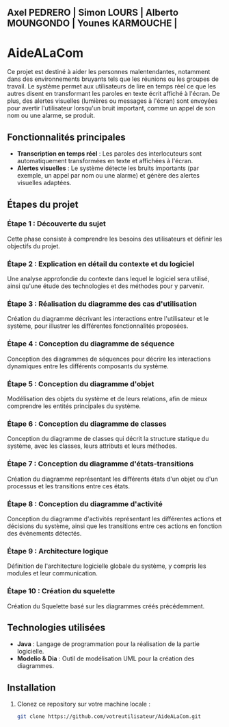 Axel PEDRERO  |  Simon LOURS  |  Alberto MOUNGONDO  |  Younes KARMOUCHE |
-------------------------------------------------------------------------


# AideALaCom

Ce projet est destiné à aider les personnes malentendantes, notamment dans des environnements bruyants tels que les réunions ou les groupes de travail. Le système permet aux utilisateurs de lire en temps réel ce que les autres disent en transformant les paroles en texte écrit affiché à l'écran. De plus, des alertes visuelles (lumières ou messages à l'écran) sont envoyées pour avertir l'utilisateur lorsqu'un bruit important, comme un appel de son nom ou une alarme, se produit.

## Fonctionnalités principales

- **Transcription en temps réel** : Les paroles des interlocuteurs sont automatiquement transformées en texte et affichées à l'écran.
- **Alertes visuelles** : Le système détecte les bruits importants (par exemple, un appel par nom ou une alarme) et génère des alertes visuelles adaptées.

## Étapes du projet

### Étape 1 : Découverte du sujet
Cette phase consiste à comprendre les besoins des utilisateurs et définir les objectifs du projet.

### Étape 2 : Explication en détail du contexte et du logiciel
Une analyse approfondie du contexte dans lequel le logiciel sera utilisé, ainsi qu'une étude des technologies et des méthodes pour y parvenir.

### Étape 3 : Réalisation du diagramme des cas d'utilisation
Création du diagramme décrivant les interactions entre l'utilisateur et le système, pour illustrer les différentes fonctionnalités proposées.

### Étape 4 : Conception du diagramme de séquence
Conception des diagrammes de séquences pour décrire les interactions dynamiques entre les différents composants du système.

### Étape 5 : Conception du diagramme d'objet
Modélisation des objets du système et de leurs relations, afin de mieux comprendre les entités principales du système.

### Étape 6 : Conception du diagramme de classes
Conception du diagramme de classes qui décrit la structure statique du système, avec les classes, leurs attributs et leurs méthodes.

### Étape 7 : Conception du diagramme d'états-transitions
Création du diagramme représentant les différents états d'un objet ou d'un processus et les transitions entre ces états.

### Étape 8 : Conception du diagramme d'activité
Conception du diagramme d'activités représentant les différentes actions et décisions du système, ainsi que les transitions entre ces actions en fonction des événements détectés.

### Étape 9 : Architecture logique
Définition de l'architecture logicielle globale du système, y compris les modules et leur communication.

### Étape 10 : Création du squelette 
Création du Squelette basé sur les diagrammes créés précédemment.

## Technologies utilisées

- **Java** : Langage de programmation pour la réalisation de la partie logicielle.
- **Modelio & Dia** : Outil de modélisation UML pour la création des diagrammes.

## Installation

1. Clonez ce repository sur votre machine locale :
   ```bash
   git clone https://github.com/votreutilisateur/AideALaCom.git
